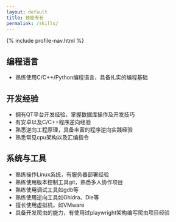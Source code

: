 ```yaml
---
layout: default
title: 技能专长
permalink: /skills/
---
```


{% include profile-nav.html %}

## 编程语言
- 熟练使用C/C++/Python编程语言，具备扎实的编程基础

## 开发经验
- 拥有QT平台开发经验，掌握数据库操作及开发技巧
- 有安卓以及C/C++程序逆向经验
- 熟悉逆向工程原理，具备丰富的程序逆向实践经验
- 熟悉常见cpu架构以及汇编指令

## 系统与工具
- 熟练操作Linux系统，有服务器部署经验
- 熟练使用版本控制工具git，熟悉多人协作项目
- 熟练使用调试工具如gdb等
- 熟练使用逆向工具如Ghidra、Die等
- 擅长使用虚拟机，如VMware
- 具备开发爬虫的能力，有使用过playwright架构编写爬虫项目经验 
